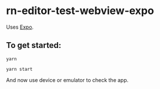 # rn-editor-test-webview-expo

Uses [Expo](https://expo.io/).

## To get started:
```
yarn
```
```
yarn start
```
And now use device or emulator to check the app.
